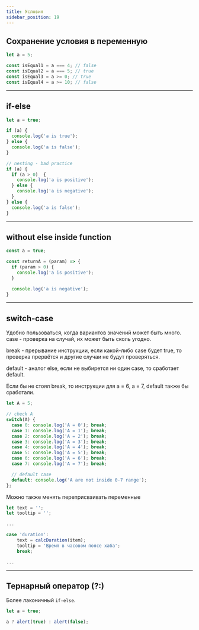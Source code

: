 ```yaml
---
title: Условия
sidebar_position: 19
---
```


## Сохранение условия в переменную

```js
let a = 5;

const isEqual1 = a === 4; // false
const isEqual2 = a === 5; // true
const isEqual3 = a >= 0; // true
const isEqual4 = a >= 10; // false
```

---

## if-else

```js
let a = true;

if (a) {
  console.log('a is true');
} else {
  console.log('a is false');
}

// nesting - bad practice
if (a) {
  if (a > 0)  {
    console.log('a is positive');
  } else {
    console.log('a is negative');
  }
} else {
  console.log('a is false');
}
```

---

## without else inside function

```js
const a = true;

const returnA = (param) => {
  if (param > 0) {
    console.log('a is positive');
  }

  console.log('a is negative');
}
```

---

## switch-case

Удобно пользоваться, когда вариантов значений может быть много. case - проверка на случай, их может быть сколь угодно.

break - прерывание инструкции, если какой-либо case будет true, то проверка прервётся и другие случаи не будут проверяться.

default - аналог else, если не выбирется ни один case, то сработает default.

Если бы не стоял break, то инструкции для a = 6, a = 7, default также бы сработали.

```js
let A = 5;

// check A
switch(A) { 
  case 0: console.log('A = 0'); break;
  case 1: console.log('A = 1'); break;
  case 2: console.log('A = 2'); break;
  case 3: console.log('A = 3'); break;
  case 4: console.log('A = 4'); break;
  case 5: console.log('A = 5'); break;
  case 6: console.log('A = 6'); break;
  case 7: console.log('A = 7'); break;

  // default case
  default: console.log('A are not inside 0-7 range');
};
```

Можно также менять переприсваивать переменные

```js
let text = '';
let tooltip = '';

...

case 'duration':
    text = calcDuration(item);
    tooltip = 'Время в часовом поясе хаба';
    break;

...
```

---

## Тернарный оператор (?:)

Более лаконичный `if-else`.

```js
let a = true;

a ? alert(true) : alert(false);
```
